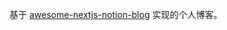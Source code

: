 

基于 [awesome-nextjs-notion-blog](https://github.com/frankcbliu/awesome-nextjs-notion-blog) 实现的个人博客。

